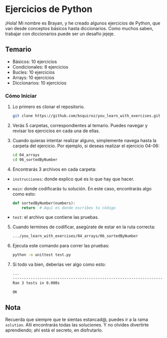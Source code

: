 # Ejercicios de Python

¡Hola! Mi nombre es Brayan, y he creado algunos ejercicios de Python, que van desde conceptos básicos hasta diccionarios. Como muchos saben, trabajar con diccionarios puede ser un desafío jejeje.

## Temario

-   Básicos: 10 ejercicios
-   Condicionales: 8 ejercicios
-   Bucles: 10 ejercicios
-   Arrays: 10 ejercicios
-   Diccionarios: 10 ejercicios

### Cómo Iniciar

1. Lo primero es clonar el repositorio.

    ```bash
    git clone https://github.com/bsquiroz/you_learn_with_exercises.git
    ```

2. Verás 5 carpetas, correspondientes al temario. Puedes navegar y revisar los ejercicios en cada una de ellas.
3. Cuando quieras intentar realizar alguno, simplemente navega hasta la carpeta del ejercicio. Por ejemplo, si deseas realizar el ejercicio 04-06:

    ```bash
    cd 04_arrays
    cd 06_sortedByNumber
    ```

4. Encontrarás 3 archivos en cada carpeta:

-   `instrucciones`: donde explico qué es lo que hay que hacer.
-   `main`: donde codificarás tu solución. En este caso, encontrarás algo como esto:

    ```python
    def sortedByNumber(numbers):
        return  # Aquí es donde escribes tu código
    ```

-   `test`: el archivo que contiene las pruebas.

5.  Cuando termines de codificar, asegúrate de estar en la ruta correcta:

    ```bash
    .../you_learn_with_exercises/04_arrays/06_sortedByNumber
    ```

6.  Ejecuta este comando para correr las pruebas:

    ```bash
    python -m unittest test.py
    ```

7.  Si todo va bien, deberías ver algo como esto:

    ```bash
    ...
    ----------------------------------------------------------------------
    Ran 3 tests in 0.000s

    OK
    ```

## Nota

Recuerda que siempre que te sientas estancad@, puedes ir a la rama `solution`. Allí encontrarás todas las soluciones. Y no olvides divertirte aprendiendo; ahí está el secreto, en disfrutarlo.
